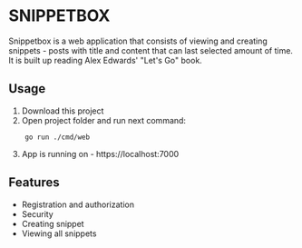 # SNIPPETBOX

Snippetbox is a web application that consists of viewing and creating snippets - posts with title and content that can last selected amount of time. It is built up reading Alex Edwards' "Let's Go" book.

## Usage

1. Download this project
2. Open project folder and run next command:
```
    go run ./cmd/web
```
3. App is running on - https://localhost:7000

## Features

- Registration and authorization
- Security
- Creating snippet
- Viewing all snippets

